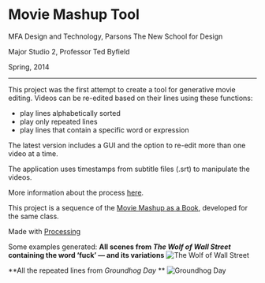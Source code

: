 # Movie Mashup Tool

MFA Design and Technology, Parsons The New School for Design

Major Studio 2, Professor Ted Byfield

Spring, 2014

---

This project was the first attempt to create a tool for generative movie editing. Videos can be re-edited based on their lines using these functions:
* play lines alphabetically sorted
* play only repeated lines
* play lines that contain a specific word or expression

The latest version includes a GUI and the option to re-edit more than one video at a time.

The application uses timestamps from subtitle files (.srt) to manipulate the videos.

More information about the process [here](http://gabrielmfadt.wordpress.com/tag/generative-movie-mashup/).

This project is a sequence of the [Movie Mashup as a Book](https://github.com/gianordoli/mashup), developed for the same class.

Made with [Processing](http://processing.org)

Some examples generated:
**All scenes from *The Wolf of Wall Street* containing the word ‘fuck’ — and its variations**
![The Wolf of Wall Street](http://gabrielmfadt.files.wordpress.com/2014/05/screen-shot-2014-05-08-at-9-20-56-am.png)

**All the repeated lines from *Groundhog Day* **
![Groundhog Day](http://gabrielmfadt.files.wordpress.com/2014/04/groundhog_day.png)